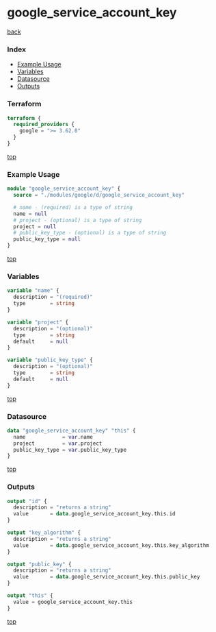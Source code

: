 # google_service_account_key

[back](../google.md)

### Index

- [Example Usage](#example-usage)
- [Variables](#variables)
- [Datasource](#datasource)
- [Outputs](#outputs)

### Terraform

```terraform
terraform {
  required_providers {
    google = ">= 3.62.0"
  }
}
```

[top](#index)

### Example Usage

```terraform
module "google_service_account_key" {
  source = "./modules/google/d/google_service_account_key"

  # name - (required) is a type of string
  name = null
  # project - (optional) is a type of string
  project = null
  # public_key_type - (optional) is a type of string
  public_key_type = null
}
```

[top](#index)

### Variables

```terraform
variable "name" {
  description = "(required)"
  type        = string
}

variable "project" {
  description = "(optional)"
  type        = string
  default     = null
}

variable "public_key_type" {
  description = "(optional)"
  type        = string
  default     = null
}
```

[top](#index)

### Datasource

```terraform
data "google_service_account_key" "this" {
  name            = var.name
  project         = var.project
  public_key_type = var.public_key_type
}
```

[top](#index)

### Outputs

```terraform
output "id" {
  description = "returns a string"
  value       = data.google_service_account_key.this.id
}

output "key_algorithm" {
  description = "returns a string"
  value       = data.google_service_account_key.this.key_algorithm
}

output "public_key" {
  description = "returns a string"
  value       = data.google_service_account_key.this.public_key
}

output "this" {
  value = google_service_account_key.this
}
```

[top](#index)